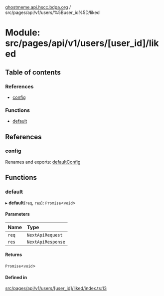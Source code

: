 [ghostmeme.api.hscc.bdpa.org][1] / src/pages/api/v1/users/%5Buser_id%5D/liked

# Module: src/pages/api/v1/users/\[user_id]/liked

## Table of contents

### References

- [config][2]

### Functions

- [default][3]

## References

### config

Renames and exports: [defaultConfig][4]

## Functions

### default

▸ **default**(`req`, `res`): `Promise`<`void`>

#### Parameters

| Name  | Type              |
| :---- | :---------------- |
| `req` | `NextApiRequest`  |
| `res` | `NextApiResponse` |

#### Returns

`Promise`<`void`>

#### Defined in

[src/pages/api/v1/users/\[user_id\]/liked/index.ts:13][5]

[1]: ../README.md
[2]: src_pages_api_v1_users__user_id__liked.md#config
[3]: src_pages_api_v1_users__user_id__liked.md#default
[4]: src_backend_middleware.md#defaultconfig

[5]:
https://github.com/nhscc/ghostmeme.api.hscc.bdpa.org/blob/1f8d01f/src/pages/api/v1/users/[user_id]/liked/index.ts#L13
